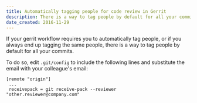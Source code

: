```yaml
---
title: Automatically tagging people for code review in Gerrit
description: There is a way to tag people by default for all your commits in gerrit.
date_created: 2016-11-29
---
```


If your gerrit workflow requires you to automatically tag people, or if you always end up tagging the same people, there is a way to tag people by default for all your commits.

To do so, edit `.git/config` to include the following lines and substitute the email with your colleague's email:

```
[remote "origin"]
 ...
 receivepack = git receive-pack --reviewer "other.reviewer@company.com"
```

